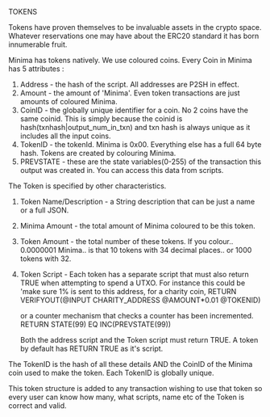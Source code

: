 TOKENS

Tokens have proven themselves to be invaluable assets in the crypto space. Whatever reservations one may have about the ERC20 standard it has born innumerable fruit.

Minima has tokens natively. We use coloured coins. Every Coin in Minima has 5 attributes :

1) Address - the hash of the script. All addresses are P2SH in effect.
2) Amount - the amount of 'Minima'. Even token transactions are just amounts of coloured Minima.
3) CoinID - the globally unique identifier for a coin. No 2 coins have the same coinid. This is simply because the coinid is hash(txnhash|output_num_in_txn) and txn hash is always unique as it includes all the input coins.
4) TokenID - the tokenId. Minima is 0x00. Everything else has a full 64 byte hash. Tokens are created by colouring Minima.
5) PREVSTATE - these are the state variables(0-255) of the transaction this output was created in. You can access this data from scripts.

The Token is specified by other characteristics.
1) Token Name/Description - a String description that can be just a name or a full JSON.
2) Minima Amount - the total amount of Minima coloured to be this token.
3) Token Amount - the total number of these tokens. If you colour.. 0.0000001 Minima.. is that 10 tokens with 34 decimal places.. or 1000 tokens with 32.
4) Token Script - Each token has a separate script that must also return TRUE when attempting to spend a UTXO.
   For instance this could be 'make sure 1% is sent to this address, for a charity coin,
   RETURN VERIFYOUT(@INPUT CHARITY_ADDRESS @AMOUNT*0.01 @TOKENID)

   or a counter mechanism that checks a counter has been incremented.
   RETURN STATE(99) EQ INC(PREVSTATE(99))

   Both the address script and the Token script must return TRUE. A token by default has RETURN TRUE as it's script.

The TokenID is the hash of all these details AND the CoinID of the Minima coin used to make the token. Each TokenID is globally unique.

This token structure is added to any transaction wishing to use that token so every user can know how many, what scripts, name etc of the Token is correct and valid.
